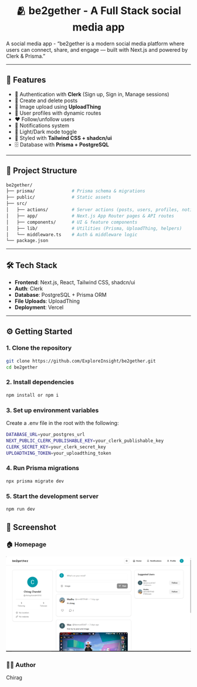 <h1 align='center'>🫂 be2gether - A Full Stack social media app</h1>
A social media app - “be2gether is a modern social media platform where users can connect, share, and engage — built with Next.js and powered by Clerk & Prisma.”

---

## 🚀 Features
- 🔐 Authentication with **Clerk** (Sign up, Sign in, Manage sessions)
- 📝 Create and delete posts
- 📸 Image upload using **UploadThing**
- 👤 User profiles with dynamic routes
- ❤️ Follow/unfollow users
- 🔔 Notifications system
- 🌙 Light/Dark mode toggle
- 🎨 Styled with **Tailwind CSS + shadcn/ui**
- 🗄️ Database with **Prisma + PostgreSQL**

---

## 📂 Project Structure

```bash
be2gether/
├── prisma/              # Prisma schema & migrations
├── public/              # Static assets
├── src/
│   ├── actions/         # Server actions (posts, users, profiles, notifications)
│   ├── app/             # Next.js App Router pages & API routes
│   ├── components/      # UI & feature components
│   ├── lib/             # Utilities (Prisma, UploadThing, helpers)
│   └── middleware.ts    # Auth & middleware logic
└── package.json
```

---

## 🛠️ Tech Stack
- **Frontend**: Next.js, React, Tailwind CSS, shadcn/ui  
- **Auth**: Clerk  
- **Database**: PostgreSQL + Prisma ORM  
- **File Uploads**: UploadThing  
- **Deployment**: Vercel  

---

## ⚙️ Getting Started

### 1. Clone the repository
```bash
git clone https://github.com/ExploreInsight/be2gether.git
cd be2gether
```

### 2. Install dependencies
```bash
npm install or npm i
```
### 3. Set up environment variables
Create a .env file in the root with the following:

```bash
DATABASE_URL=your_postgres_url
NEXT_PUBLIC_CLERK_PUBLISHABLE_KEY=your_clerk_publishable_key
CLERK_SECRET_KEY=your_clerk_secret_key
UPLOADTHING_TOKEN=your_uploadthing_token

```
### 4. Run Prisma migrations
```bash
npx prisma migrate dev
```

### 5. Start the development server
```bash
npm run dev
```
## 📸 Screenshot

### 🏠 Homepage
![Homepage](./public/be2gether.png)

### 👨‍💻 Author
Chirag
